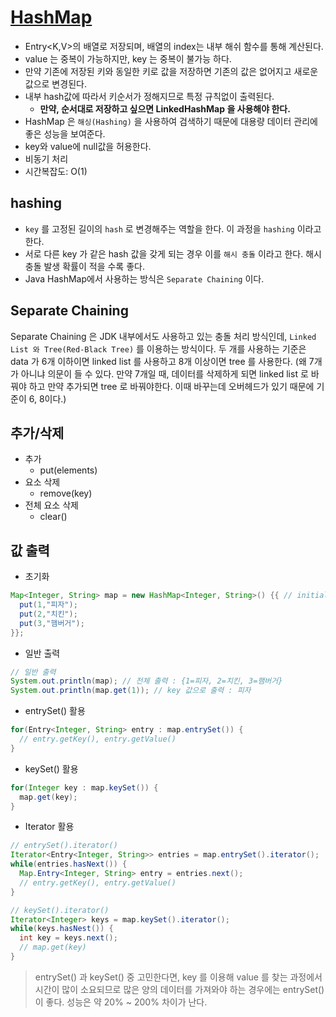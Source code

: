 # [HashMap](https://github.com/TheAlgorithms/Java/tree/master/DataStructures/HashMap)

- Entry<K,V>의 배열로 저장되며, 배열의 index는 내부 해쉬 함수를 통해 계산된다.
- value 는 중복이 가능하지만, key 는 중복이 불가능 하다.
- 만약 기존에 저장된 키와 동일한 키로 값을 저장하면 기존의 값은 없어지고 새로운 값으로 변경된다.
- 내부 hash값에 따라서 키순서가 정해지므로 특정 규칙없이 출력된다.
  - __만약, 순서대로 저장하고 싶으면 LinkedHashMap 을 사용해야 한다.__
- HashMap 은 `해싱(Hashing)` 을 사용하여 검색하기 때문에 대용량 데이터 관리에 좋은 성능을 보여준다.
- key와 value에 null값을 허용한다.
- 비동기 처리
- 시간복잡도: O(1)

## hashing

- `key` 를 고정된 길이의 `hash` 로 변경해주는 역할을 한다. 이 과정을 `hashing` 이라고 한다.
-  서로 다른 key 가 같은 hash 값을 갖게 되는 경우 이를 `해시 충돌` 이라고 한다. 해시 충돌 발생 확률이 적을 수록 좋다.
- Java HashMap에서 사용하는 방식은 `Separate Chaining` 이다.

## Separate Chaining

Separate Chaining 은 JDK 내부에서도 사용하고 있는 충돌 처리 방식인데, `Linked List 와 Tree(Red-Black Tree)` 를 이용하는 방식이다.
두 개를 사용하는 기준은 data 가 6개 이하이면 linked list 를 사용하고 8개 이상이면 tree 를 사용한다.
(왜 7개가 아니냐 의문이 들 수 있다. 만약 7개일 때, 데이터를 삭제하게 되면 linked list 로 바꿔야 하고 만약 추가되면 tree 로 바꿔야한다. 이때 바꾸는데 오버헤드가 있기 때문에 기준이 6, 8이다.)

## 추가/삭제

- 추가 
  - put(elements)
- 요소 삭제
  - remove(key)
- 전체 요소 삭제
  - clear()

## 값 출력

- 초기화

```java
Map<Integer, String> map = new HashMap<Integer, String>() {{ // initialize
  put(1,"피자");
  put(2,"치킨");
  put(3,"햄버거");
}};
```

- 일반 출력

```java
// 일반 출력
System.out.println(map); // 전체 출력 : {1=피자, 2=치킨, 3=햄버거}
System.out.println(map.get(1)); // key 값으로 출력 : 피자
```

- entrySet() 활용

```java
for(Entry<Integer, String> entry : map.entrySet()) {
  // entry.getKey(), entry.getValue()
}
```

- keySet() 활용

```java
for(Integer key : map.keySet()) {
  map.get(key);
}
```

- Iterator 활용

```java
// entrySet().iterator()
Iterator<Entry<Integer, String>> entries = map.entrySet().iterator();
while(entries.hasNext()) {
  Map.Entry<Integer, String> entry = entries.next();
  // entry.getKey(), entry.getValue()
}

// keySet().iterator()
Iterator<Integer> keys = map.keySet().iterator();
while(keys.hasNest()) {
  int key = keys.next();
  // map.get(key)
}
```

> entrySet() 과 keySet() 중 고민한다면, key 를 이용해 value 를 찾는 과정에서 시간이 많이 소요되므로 많은 양의 데이터를 가져와야 하는 경우에는 entrySet() 이 좋다. 성능은 약 20% ~ 200% 차이가 난다.
